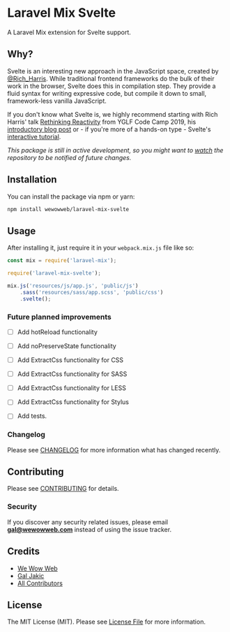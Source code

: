 # Laravel Mix Svelte

A Laravel Mix extension for Svelte support.

## Why?

Svelte is an interesting new approach in the JavaScript space, created by [@Rich_Harris](https://twitter.com/Rich_Harris). While traditional frontend frameworks do the bulk of their work in the browser, Svelte does this in compilation step. They provide a fluid syntax for writing expressive code, but compile it down to small, framework-less vanilla JavaScript.

If you don't know what Svelte is, we highly recommend starting with Rich Harris' talk [Rethinking Reactivity](https://youtu.be/AdNJ3fydeao) from YGLF Code Camp 2019, his [introductory blog post](https://svelte.dev/blog/svelte-3-rethinking-reactivity) or - if you're more of a hands-on type - Svelte's [interactive tutorial](https://svelte.dev/tutorial/).

*This package is still in active development, so you might want to [watch](https://github.com/wewowweb/laravel-mix-svelte/subscription) the repository to be notified of future changes.*

## Installation

You can install the package via npm or yarn:

```bash
npm install wewowweb/laravel-mix-svelte
```

## Usage

After installing it, just require it in your `webpack.mix.js` file like so:

``` js
const mix = require('laravel-mix');

require('laravel-mix-svelte');

mix.js('resources/js/app.js', 'public/js')
    .sass('resources/sass/app.scss', 'public/css')
    .svelte();
```

### Future planned improvements

- [ ] Add hotReload functionality
- [ ] Add noPreserveState functionality
- [ ] Add ExtractCss functionality for CSS
- [ ] Add ExtractCss functionality for SASS
- [ ] Add ExtractCss functionality for LESS
- [ ] Add ExtractCss functionality for Stylus
- [ ] Add tests.


### Changelog

Please see [CHANGELOG](CHANGELOG.md) for more information what has changed recently.

## Contributing

Please see [CONTRIBUTING](CONTRIBUTING.md) for details.

### Security

If you discover any security related issues, please email **gal@wewowweb.com** instead of using the issue tracker.

## Credits

- [We Wow Web](https://github.com/wewowweb)
- [Gal Jakic](https://github.com/morpheus7CS)
- [All Contributors](../../contributors)

## License

The MIT License (MIT). Please see [License File](LICENSE.md) for more information.